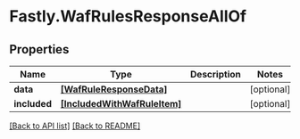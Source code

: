 # Fastly.WafRulesResponseAllOf

## Properties

Name | Type | Description | Notes
------------ | ------------- | ------------- | -------------
**data** | [**[WafRuleResponseData]**](WafRuleResponseData.md) |  | [optional] 
**included** | [**[IncludedWithWafRuleItem]**](IncludedWithWafRuleItem.md) |  | [optional] 



[[Back to API list]](../../README.md#endpoints) [[Back to README]](../../README.md)
